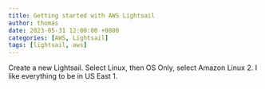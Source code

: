 ```yaml
---
title: Getting started with AWS Lightsail
author: thomas
date: 2023-05-31 12:00:00 +0800
categories: [AWS, Lightsail]
tags: [lightsail, aws]
---
```


Create a new Lightsail.  Select Linux, then OS Only, select Amazon Linux 2. I like everything to be in US East 1.